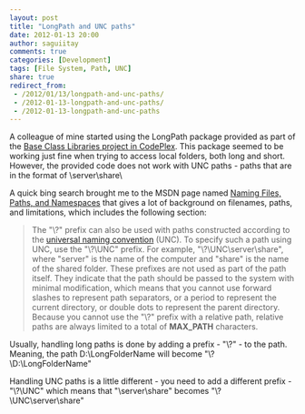 ```yaml
---
layout: post
title: "LongPath and UNC paths"
date: 2012-01-13 20:00
author: saguiitay
comments: true
categories: [Development]
tags: [File System, Path, UNC]
share: true
redirect_from:
 - /2012/01/13/longpath-and-unc-paths/
 - /2012-01-13-longpath-and-unc-paths/
 - /2012-01-13-longpath-and-unc-paths
---
```


A colleague of mine started using the LongPath package provided as part of the [Base Class Libraries project in CodePlex](http://bcl.codeplex.com/).
This package seemed to be working just fine when trying to access local folders, both long and short. However, the provided code does not 
work with UNC paths - paths that are in the format of \\server\share\

A quick bing search brought me to the MSDN page named [Naming Files, Paths, and Namespaces](http://msdn.microsoft.com/en-us/library/windows/desktop/aa365247(v=vs.85).aspx)
that gives a lot of background on filenames, paths, and limitations, which includes the following section:

> The "\\?\" prefix can also be used with paths constructed according to the [universal naming convention](http://en.wikipedia.org/wiki/Path_%28computing%29) (UNC).
> To specify such a path using UNC, use the "\\?\UNC\" prefix. For example, "\\?\UNC\server\share", where "server" is the name of the computer and "share" is the
> name of the shared folder. These prefixes are not used as part of the path itself. They indicate that the path should be passed to the system with minimal
> modification, which means that you cannot use forward slashes to represent path separators, or a period to represent the current directory, or double dots to
> represent the parent directory. Because you cannot use the "\\?\" prefix with a relative path, relative paths are always limited to a total of **MAX\_PATH** characters.

Usually, handling long paths is done by adding a prefix - "\\?\" - to the path. Meaning, the path D:\LongFolderName will become "\\?\D:\LongFolderName"

Handling UNC paths is a little different - you need to add a different prefix - "\\?\UNC\" which means that "\\server\share\" becomes "\\?\UNC\server\share\"


